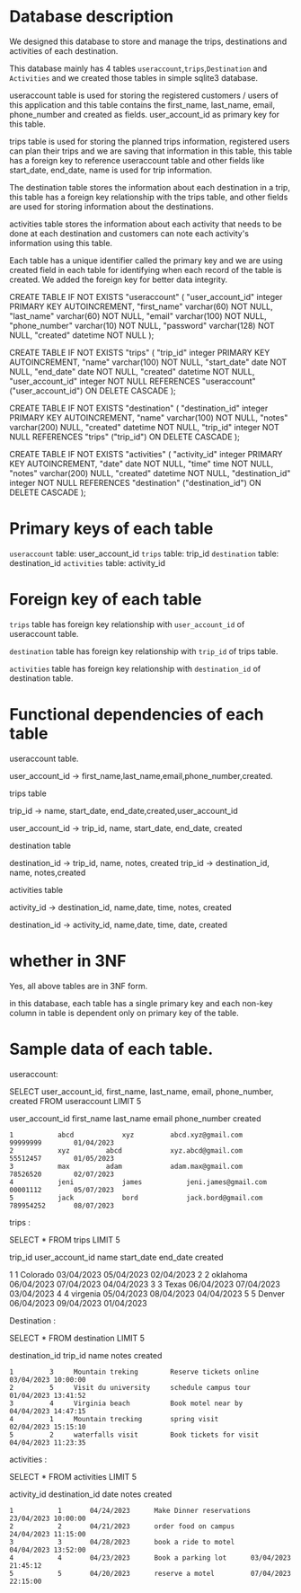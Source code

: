 # Database description

We designed this database to store and manage the trips, destinations and activities of each destination. 

This database mainly has 4 tables `useraccount`,`trips`,`Destination` and `Activities` and we created those tables in
simple sqlite3 database. 

useraccount table is used for storing the registered customers / users of this application and this table contains
the first_name, last_name, email, phone_number and created as fields. user_account_id as primary key for this table.

trips table is used for storing the planned trips information, registered users can plan their trips and we are 
saving that information in this table, this table has a foreign key to reference useraccount table and other fields like start_date,
end_date, name is used for trip information.

The destination table stores the information about each destination in a trip, this table has a foreign key relationship with the trips table, and other fields are used for storing information about the destinations.

activities table stores the information about each activity that needs to be done at each destination and customers can note each 
activity's information using this table.

Each table has a unique identifier called the primary key and we are using created field in each table for identifying when each record of the table is created. We added the foreign key for better data integrity.







CREATE TABLE IF NOT EXISTS "useraccount" 
(
"user_account_id" integer PRIMARY KEY AUTOINCREMENT, 
"first_name" varchar(60) NOT NULL, 
"last_name" varchar(60) NOT NULL, 
"email" varchar(100) NOT NULL, 
"phone_number" varchar(10) NOT NULL, 
"password" varchar(128) NOT NULL,
"created" datetime NOT NULL
);

CREATE TABLE IF NOT EXISTS "trips" (
"trip_id" integer PRIMARY KEY AUTOINCREMENT, 
"name" varchar(100) NOT NULL, 
"start_date" date NOT NULL, 
"end_date" date NOT NULL, 
"created" datetime NOT NULL, 
"user_account_id" integer NOT NULL REFERENCES "useraccount" ("user_account_id") ON DELETE CASCADE
);

CREATE TABLE IF NOT EXISTS "destination" (
"destination_id" integer PRIMARY KEY AUTOINCREMENT, 
"name" varchar(100) NOT NULL, 
"notes" varchar(200) NULL, 
"created" datetime NOT NULL, 
"trip_id" integer NOT NULL REFERENCES "trips" ("trip_id") ON DELETE CASCADE
);

CREATE TABLE IF NOT EXISTS "activities" (
"activity_id" integer PRIMARY KEY AUTOINCREMENT, 
"date" date NOT NULL, "time" time NOT NULL, 
"notes" varchar(200) NULL, "created" datetime NOT NULL, 
"destination_id" integer NOT NULL REFERENCES "destination" ("destination_id") ON DELETE CASCADE
);





# Primary keys of each table

`useraccount` table: user_account_id
`trips` table: trip_id
`destination` table: destination_id
`activities` table: activity_id




# Foreign key of each table

`trips` table has foreign key relationship with `user_account_id` of useraccount table.

`destination` table has foreign key relationship with `trip_id` of trips table.

`activities` table has foreign key relationship with `destination_id` of destination table.




# Functional dependencies of each table

useraccount table.

user_account_id -> first_name,last_name,email,phone_number,created.

trips table

trip_id -> name, start_date, end_date,created,user_account_id

user_account_id -> trip_id, name, start_date, end_date, created

destination table

destination_id -> trip_id, name, notes, created
trip_id -> destination_id, name, notes,created

activities table

activity_id -> destination_id, name,date, time, notes, created

destination_id -> activity_id, name,date, time, date, created





# whether in 3NF

Yes, all above tables are in 3NF form.

in this database, each table has a single primary key and each non-key column in table is dependent only on primary 
key of the table.








# Sample data of each table.

useraccount:

SELECT 
	user_account_id,
	first_name,
	last_name,
	email,
	phone_number,
	created
FROM
	useraccount
LIMIT 5


user_account_id       	      first_name             last_name  		   email   		     phone_number                created

	1			abcd			xyz			abcd.xyz@gmail.com		99999999		01/04/2023
	2			xyz			abcd			xyz.abcd@gmail.com		55512457		01/05/2023
	3			max			adam			adam.max@gmail.com		78526520		02/07/2023
	4			jeni			james			jeni.james@gmail.com		00001112		05/07/2023
	5			jack			bord			jack.bord@gmail.com		789954252		08/07/2023


trips :

SELECT *
FROM trips
LIMIT 5



trip_id		user_account_id		     name		start_date		end_date 		created
   
   1			1		    Colorado		03/04/2023		05/04/2023		02/04/2023
   2			2		    oklahoma		06/04/2023		07/04/2023		04/04/2023
   3			3		    Texas		06/04/2023		07/04/2023		03/04/2023
   4			4		    virgenia		05/04/2023		08/04/2023		04/04/2023
   5			5		    Denver		06/04/2023		09/04/2023		01/04/2023


Destination :

SELECT *
FROM destination
LIMIT 5


destination_id		trip_id		name				notes					created
	
	1		  3		Mountain treking		Reserve tickets online		03/04/2023 10:00:00
	2		  5		Visit du university		schedule campus tour		01/04/2023 13:41:52
	3		  4		Virginia beach			Book motel near by		04/04/2023 14:47:15
	4		  1		Mountain trecking		spring visit			02/04/2023 15:15:10
	5		  2		waterfalls visit		Book tickets for visit		04/04/2023 11:23:35	  


activities :

SELECT *
FROM activities
LIMIT 5

   activity_id		destination_id	  	date			notes					created

	1			1		04/24/2023		Make Dinner reservations	23/04/2023 10:00:00
	2			2		04/21/2023		order food on campus		24/04/2023 11:15:00
	3			3		04/28/2023		book a ride to motel		04/04/2023 13:52:00
	4			4		04/23/2023		Book a parking lot		03/04/2023 21:45:12
	5			5		04/20/2023		reserve a motel			07/04/2023 22:15:00
	
